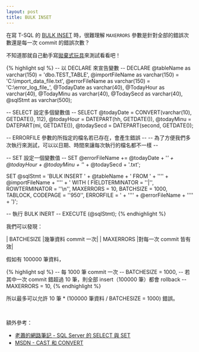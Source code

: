 ```yaml
---
layout: post
title: BULK INSET
---
```


在寫 T-SQL 的 [BULK INSET](https://msdn.microsoft.com/zh-tw/library/ms188365.aspx) 時，很難理解 `MAXERRORS` 參數是針對全部的錯誤次數還是每一次 commit 的錯誤次數？

不知道那就自己動手寫[拋棄式玩具](http://online.ithome.com.tw/itadm/article.php?c=79755&s=2)來測試看看吧！

{% highlight sql %}
-- 以 DECLARE 來宣告變數 --
DECLARE
@tableName as varchar(150) = 'dbo.TEST_TABLE',
@importFileName as varchar(150) = 'C:\import_data_file.txt',
@errorFileName as varchar(150) = 'C:\error_log_file_',
@TodayDate as varchar(40),
@TodayHour as varchar(40),
@TodayMinu as varchar(40),
@TodaySecd as varchar(40),
@sqlStmt as varchar(500);

-- SELECT 設定多個變數值 --
SELECT
@todayDate = CONVERT(varchar(10), GETDATE(), 112),
@todayHour = DATEPART(hh, GETDATE()),
@todayMinu = DATEPART(mi, GETDATE()),
@todaySecd = DATEPART(second, GETDATE());

-- ERRORFILE 參數的所指定的檔名若已存在，會產生錯誤 --
-- 為了方便我們多次執行來測試，可以以日期、時間來讓每次執行的檔名都不一樣 --

-- SET 設定一個變數值 --
SET
@errorFileName += 
@todayDate + 
'_' + 
@todayHour + 
@todayMinu + 
'_' +
@todaySecd + 
'.txt';

SET
@sqlStmt = 'BULK INSERT ' + @tableName +
' FROM ' + '''' + @importFileName + '''' +
' WITH (
FIELDTERMINATOR = ''|'',
ROWTERMINATOR = ''\n'', 
MAXERRORS = 10,
BATCHSIZE = 1000,
TABLOCK,
CODEPAGE = ''950'',
ERRORFILE = ' + '''' + @errorFileName + '''' + ')';

-- 執行 BULK INERT --
EXECUTE (@sqlStmt);
{% endhighlight %}

我們可以發現：

| BATCHESIZE |幾筆資料 commit 一次|
| MAXERRORS |對每一次 commit 皆有效|

假如有 100000 筆資料，

{% highlight sql %}
-- 每 1000 筆 commit 一次 --
BATCHESIZE = 1000,
-- 若其中一次 commit 錯超過 10 筆，則全部 insert（100000 筆）都會 rollback --
MAXERRORS = 10,
{% endhighlight %}

所以最多可以允許 10 筆 * (100000 筆資料 / BATCHESIZE = 1000) 錯誤。

<br />

額外參考：

* [老蕭的網路筆記 - SQL Server 的 SELECT 與 SET](http://hccrichard.blogspot.tw/2010/12/sql-server-select-set.html)
* [MSDN - CAST 和 CONVERT](https://msdn.microsoft.com/zh-tw/library/ms187928.aspx)